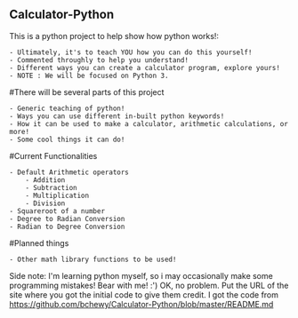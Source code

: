 ## Calculator-Python

This is a python project to help show how python works!:
```
- Ultimately, it's to teach YOU how you can do this yourself!
- Commented throughly to help you understand!
- Different ways you can create a calculator program, explore yours!
- NOTE : We will be focused on Python 3.
```
#There will be several parts of this project 
```
- Generic teaching of python!
- Ways you can use different in-built python keywords!
- How it can be used to make a calculator, arithmetic calculations, or more!
- Some cool things it can do!
```
#Current Functionalities
```
- Default Arithmetic operators
	- Addition
	- Subtraction
	- Multiplication
	- Division
- Squareroot of a number
- Degree to Radian Conversion
- Radian to Degree Conversion
```
#Planned things
```
- Other math library functions to be used!
```

Side note: I'm learning python myself, so i may occasionally make some programming mistakes! Bear with me! :') OK, no problem. Put the URL of the site where you got the initial code to give them credit. 
I got the code from https://github.com/bchewy/Calculator-Python/blob/master/README.md
